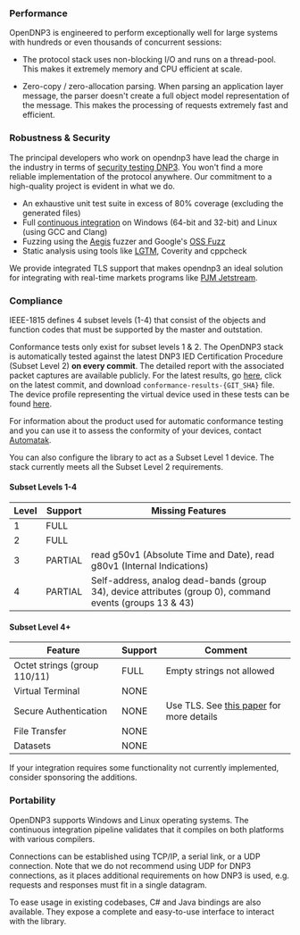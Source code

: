 ### Performance

OpenDNP3 is engineered to perform exceptionally well for large systems with
hundreds or even thousands of concurrent sessions:

* The protocol stack uses non-blocking I/O and runs on a thread-pool. This makes
  it extremely memory and CPU efficient at scale.

* Zero-copy / zero-allocation parsing. When parsing an application layer
  message, the parser doesn't create a full object model representation of the
  message. This makes the processing of requests extremely fast and efficient.

### Robustness & Security

The principal developers who work on opendnp3 have lead the charge in the
industry in terms of [security testing DNP3](https://www.automatak.com/robus).
You won't find a more reliable implementation of the protocol anywhere. Our
commitment to a high-quality project is evident in what we do.

* An exhaustive unit test suite in excess of 80% coverage (excluding the
  generated files)
* Full [continuous integration](https://github.com/dnp3/opendnp3/actions) on
  Windows (64-bit and 32-bit) and Linux (using GCC and Clang)
* Fuzzing using the [Aegis](https://www.automatak.com/aegis) fuzzer and Google's
  [OSS Fuzz](https://github.com/google/oss-fuzz)
* Static analysis using tools like
  [LGTM](https://lgtm.com/projects/g/dnp3/opendnp3/context:cpp), Coverity and
  cppcheck

We provide integrated TLS support that makes opendnp3 an ideal solution for
integrating with real-time markets programs like [PJM
Jetstream](http://www.pjm.com/markets-and-operations/etools/jetstream.aspx).

### Compliance

IEEE-1815 defines 4 subset levels (1-4) that consist of the objects and function
codes that must be supported by the master and outstation. 

Conformance tests only exist for subset levels 1 & 2. The OpenDNP3 stack is
automatically tested against the latest DNP3 IED Certification Procedure (Subset
Level 2) **on every commit**. The detailed report with the associated packet
captures are available publicly. For the latest results, go
[here](https://github.com/dnp3/opendnp3/actions?query=branch%3Adevelop), click
on the latest commit, and download `conformance-results-{GIT_SHA}` file. The
device profile representing the virtual device used in these tests can be found
[here](https://github.com/dnp3/opendnp3/blob/develop/profile/opendnp3_profile.xml).

For information about the product used for automatic conformance testing and you
can use it to assess the conformity of your devices, contact
[Automatak](https://www.automatak.com/).

You can also configure the library to act as a Subset Level 1 device. The stack 
currently meets all the Subset Level 2 requirements.

#### Subset Levels 1-4

| Level   | Support | Missing Features                              |
|---------|---------|-----------------------------------------------|
|    1    | FULL    |                                               |
|    2    | FULL    |                                               |
|    3    | PARTIAL | read g50v1 (Absolute Time and Date), read g80v1 (Internal Indications) |
|    4    | PARTIAL | Self-address, analog dead-bands (group 34), device attributes (group 0), command events (groups 13 & 43) |

#### Subset Level 4+

| Feature                         | Support | Comment                                       |
|---------------------------------|---------|-----------------------------------------------|
| Octet strings (group 110/11)    | FULL    | Empty strings not allowed                     |
| Virtual Terminal                | NONE    |                                               |
| Secure Authentication           | NONE    | Use TLS. See [this paper](https://www.cs.dartmouth.edu/~sergey/langsec/papers/crain-bratus-bolt-on-dnp3sa.pdf) for more details |
| File Transfer                   | NONE    |                                               |
| Datasets                        | NONE    |                                               |

If your integration requires some functionality not currently implemented,
consider sponsoring the additions.

### Portability

OpenDNP3 supports Windows and Linux operating systems. The continuous
integration pipeline validates that it compiles on both platforms with various
compilers.

Connections can be established using TCP/IP, a serial link, or a UDP connection.
Note that we do not recommend using UDP for DNP3 connections, as it places
additional requirements on how DNP3 is used, e.g. requests and responses must fit
in a single datagram.

To ease usage in existing codebases, C# and Java bindings are also available.
They expose a complete and easy-to-use interface to interact with the library.
